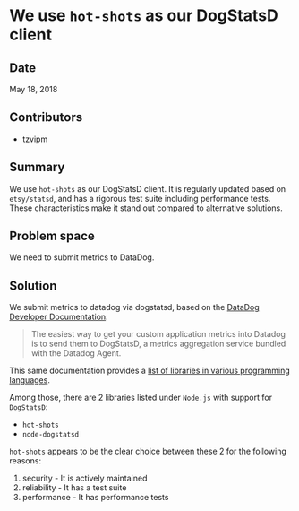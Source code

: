# We use `hot-shots` as our DogStatsD client

## Date

May 18, 2018

## Contributors

* tzvipm

## Summary

We use `hot-shots` as our DogStatsD client. It is regularly updated based on `etsy/statsd`, and has a rigorous test suite including performance tests. These characteristics make it stand out compared to alternative solutions.

## Problem space

We need to submit metrics to DataDog.

## Solution

We submit metrics to datadog via dogstatsd, based on the [DataDog Developer Documentation](https://docs.datadoghq.com/developers/dogstatsd/):

> The easiest way to get your custom application metrics into Datadog is to send them to DogStatsD, a metrics aggregation service bundled with the Datadog Agent.

This same documentation provides a [list of libraries in various programming languages](https://docs.datadoghq.com/developers/libraries/).

Among those, there are 2 libraries listed under `Node.js` with support for `DogStatsD`:

* `hot-shots`
* `node-dogstatsd`

`hot-shots` appears to be the clear choice between these 2 for the following reasons:

1.  security - It is actively maintained
2.  reliability - It has a test suite
3.  performance - It has performance tests
